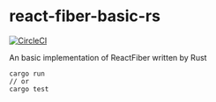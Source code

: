 # react-fiber-basic-rs

[![CircleCI](https://circleci.com/gh/koba04/react-fiber-basic-rs.svg?style=shield)](https://circleci.com/gh/koba04/react-fiber-basic-rs)

An basic implementation of ReactFiber written by Rust

```
cargo run
// or
cargo test
```
